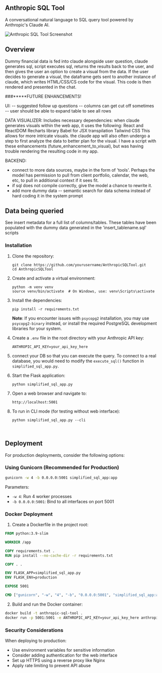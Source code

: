 ## Anthropic SQL Tool

A conversational natural language to SQL query tool powered by Anthropic's Claude AI.

![Anthropic SQL Tool Screenshot](static/img/screenshot.png)

## Overview

Dummy financial data is fed into claude alongside user question, claude generates sql, script executes sql, returns the results back to the user, and then gives the user an option to create a visual from the data. If the user decides to generate a visual, the dataframe gets sent to another instance of claude, which writes HTML/CSS/CS code for the visual. This code is then rendered and presented in the chat. 


###*****FUTURE ENHANCEMENTS! 

UI: 
-- suggested follow up questions 
-- columns can get cut off sometimes 
-- user should be able to expand table to see all rows 


DATA VISUALIZER: 
Includes necessary dependencies:
when claude generates visuals within the web app, it uses the following: 
   React and ReactDOM
   Recharts library
   Babel for JSX transpilation
   Tailwind CSS
This allows for more intricate visuals. the claude app will also often undergo a step to first analyze the data to better plan for the visual. I have a script with these enhancements (future_enhancement_to_visual), but was having trouble rendering the resulting code in my app. 

BACKEND: 
- connect to more data sources, maybe in the form of 'tools'. Perhaps the model has permission to pull from client portfolio, calendar, the web, etc, to pull in additional context if it sees fit. 
- if sql does not compile correctly, give the model a chance to rewrite it. 
- add more dummy data 
-- semantic search for data schema instead of hard coding it in the system prompt 



## Data being queried 

See insert metadata for a full list of columns/tables. These tables have been populated with the dummy data generated in the 'insert_tablename.sql' scripts


### Installation

1. Clone the repository:
   ```
   git clone https://github.com/yourusername/AnthropicSQLTool.git
   cd AnthropicSQLTool
   ```

2. Create and activate a virtual environment:
   ```
   python -m venv venv
   source venv/bin/activate  # On Windows, use: venv\Scripts\activate
   ```

3. Install the dependencies:
   ```
   pip install -r requirements.txt
   ```
   
   **Note**: If you encounter issues with `psycopg2` installation, you may use `psycopg2-binary` instead, or install the required PostgreSQL development libraries for your system.

4. Create a `.env` file in the root directory with your Anthropic API key:
   ```
   ANTHROPIC_API_KEY=your_api_key_here
   ```
   

5. connect your DB so that you can execute the query. To connect to a real database, you would need to modify the `execute_sql()` function in `simplified_sql_app.py`.

1. Start the Flask application:
   ```
   python simplified_sql_app.py
   ```

2. Open a web browser and navigate to:
   ```
   http://localhost:5001
   ```

3. To run in CLI mode (for testing without web interface):
   ```
   python simplified_sql_app.py --cli
   


## Deployment

For production deployments, consider the following options:

### Using Gunicorn (Recommended for Production)

```bash
gunicorn -w 4 -b 0.0.0.0:5001 simplified_sql_app:app
```

Parameters:
- `-w 4`: Run 4 worker processes
- `-b 0.0.0.0:5001`: Bind to all interfaces on port 5001

### Docker Deployment

1. Create a Dockerfile in the project root:

```dockerfile
FROM python:3.9-slim

WORKDIR /app

COPY requirements.txt .
RUN pip install --no-cache-dir -r requirements.txt

COPY . .

ENV FLASK_APP=simplified_sql_app.py
ENV FLASK_ENV=production

EXPOSE 5001

CMD ["gunicorn", "-w", "4", "-b", "0.0.0.0:5001", "simplified_sql_app:app"]
```

2. Build and run the Docker container:

```bash
docker build -t anthropic-sql-tool .
docker run -p 5001:5001 -e ANTHROPIC_API_KEY=your_api_key_here anthropic-sql-tool
```

### Security Considerations

When deploying to production:
- Use environment variables for sensitive information
- Consider adding authentication for the web interface
- Set up HTTPS using a reverse proxy like Nginx
- Apply rate limiting to prevent API abuse 
